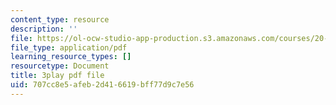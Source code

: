 ```yaml
---
content_type: resource
description: ''
file: https://ol-ocw-studio-app-production.s3.amazonaws.com/courses/20-219-becoming-the-next-bill-nye-writing-and-hosting-the-educational-show-january-iap-2015/707cc8e5afeb2d416619bff77d9c7e56_ViSVJJoo7nE.pdf
file_type: application/pdf
learning_resource_types: []
resourcetype: Document
title: 3play pdf file
uid: 707cc8e5-afeb-2d41-6619-bff77d9c7e56
---
```

